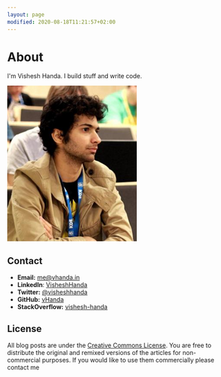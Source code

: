 ```yaml
---
layout: page
modified: 2020-08-18T11:21:57+02:00
---
```


# About

I'm Vishesh Handa. I build stuff and write code.

![Vishesh Handa](/blog/images/2015/08/16/vhanda.jpg)


## Contact

* **Email:** [me@vhanda.in](mailto:me@vhanda.in)
* **LinkedIn**: [VisheshHanda](https://www.linkedin.com/in/visheshhanda/)
* **Twitter:** [@visheshhanda](https://twitter.com/visheshhanda)
* **GitHub:** [vHanda](https://github.com/vHanda)
* **StackOverflow:** [vishesh-handa](http://stackoverflow.com/users/147435/vishesh-handa)

## License

All blog posts are under the [Creative Commons License](http://creativecommons.org/licenses/by-nc/4.0/). You are free to distribute the original and remixed versions of the articles for non-commercial purposes. If you would like to use them commercially please contact me